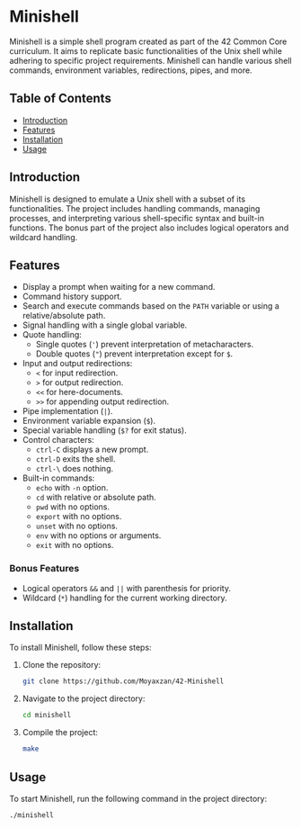 # Minishell

Minishell is a simple shell program created as part of the 42 Common Core curriculum. It aims to replicate basic functionalities of the Unix shell while adhering to specific project requirements. Minishell can handle various shell commands, environment variables, redirections, pipes, and more.

## Table of Contents
- [Introduction](#introduction)
- [Features](#features)
- [Installation](#installation)
- [Usage](#usage)

## Introduction

Minishell is designed to emulate a Unix shell with a subset of its functionalities. The project includes handling commands, managing processes, and interpreting various shell-specific syntax and built-in functions. The bonus part of the project also includes logical operators and wildcard handling.

## Features

- Display a prompt when waiting for a new command.
- Command history support.
- Search and execute commands based on the `PATH` variable or using a relative/absolute path.
- Signal handling with a single global variable.
- Quote handling:
  - Single quotes (`'`) prevent interpretation of metacharacters.
  - Double quotes (`"`) prevent interpretation except for `$`.
- Input and output redirections:
  - `<` for input redirection.
  - `>` for output redirection.
  - `<<` for here-documents.
  - `>>` for appending output redirection.
- Pipe implementation (`|`).
- Environment variable expansion (`$`).
- Special variable handling (`$?` for exit status).
- Control characters:
  - `ctrl-C` displays a new prompt.
  - `ctrl-D` exits the shell.
  - `ctrl-\` does nothing.
- Built-in commands:
  - `echo` with `-n` option.
  - `cd` with relative or absolute path.
  - `pwd` with no options.
  - `export` with no options.
  - `unset` with no options.
  - `env` with no options or arguments.
  - `exit` with no options.

### Bonus Features

- Logical operators `&&` and `||` with parenthesis for priority.
- Wildcard (`*`) handling for the current working directory.

## Installation

To install Minishell, follow these steps:

1. Clone the repository:
    ```sh
    git clone https://github.com/Moyaxzan/42-Minishell
    ```

2. Navigate to the project directory:
    ```sh
    cd minishell
    ```

3. Compile the project:
    ```sh
    make
    ```

## Usage

To start Minishell, run the following command in the project directory:
```sh
./minishell
